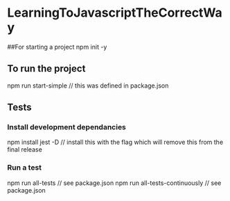 # LearningToJavascriptTheCorrectWay

##For starting a project
npm init -y

## To run the project
npm run start-simple // this was defined in package.json


## Tests
### Install development dependancies

npm install jest -D // install this with the flag which will remove this from the final release

### Run a test

npm run all-tests // see package.json
npm run all-tests-continuously // see package.json